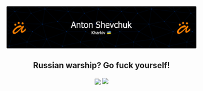 ![Header](https://github.com/AntonShevchuk/AntonShevchuk/raw/main/github-header-image.png)

## <p align="center">Russian warship? Go fuck yourself!</p>

<p align="center">
  <picture align="center">
    <source 
      srcset="https://github-readme-stats-sigma-five.vercel.app/api?username=AntonShevchuk&show_icons=true&hide_title=true&count_private=true&disable_animations=false&theme=github_dark&line_height=33&hide_rank=true"
      media="(prefers-color-scheme: dark)"
    />
    <source
      srcset="https://github-readme-stats-sigma-five.vercel.app/api?username=AntonShevchuk&show_icons=true&hide_title=true&count_private=true&disable_animations=false&line_height=33&hide_rank=true"
      media="(prefers-color-scheme: light), (prefers-color-scheme: no-preference)"
    />
    <img align="center" src="https://github-readme-stats-sigma-five.vercel.app/api?username=AntonShevchuk&show_icons=true&hide_title=true&count_private=true&disable_animations=false&line_height=33&hide_rank=true" />
  </picture>
  
  <picture align="top">
    <source 
      srcset="https://github-readme-stats-sigma-five.vercel.app/api/top-langs/?username=AntonShevchuk&layout=compact&langs_count=10&theme=github_dark"
      media="(prefers-color-scheme: dark)"
    />
    <source
      srcset="https://github-readme-stats-sigma-five.vercel.app/api/top-langs/?username=AntonShevchuk&layout=compact&langs_count=10"
      media="(prefers-color-scheme: light), (prefers-color-scheme: no-preference)"
    />
    <img align="top" src="https://github-readme-stats-sigma-five.vercel.app/api/top-langs/?username=AntonShevchuk&layout=compact&langs_count=10" />
  </picture>
</p>
